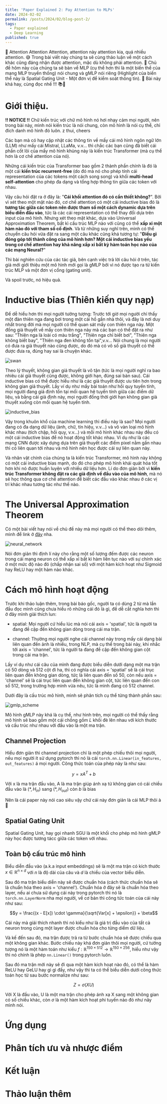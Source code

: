 ```yaml
---
title: 'Paper Explained 2: Pay Attention to MLPs'
date: 2024-02-02
permalink: /posts/2024/02/blog-post-2/
tags:
  - Paper explained
  - Deep Learning
published: true
---
```


📣 Attention Attention Attention, attention này attention kia, quá nhiều attention. 😅 Trong bài viết này chúng ta sẽ cùng thảo luận về một cách khác cũng đáng nhận được attention, mặc dù không phải attention. 🤔 Chủ đề hôm này của chúng ta sẽ bàn về MLP (cụ thể hơn thì là một biến thể của mạng MLP truyền thống) nói chung và gMLP nói riêng (Highlight của biến thể này là Spatial Gating Unit - Một đơn vị để kiểm soát thông tin). 🎯 Bài này khá hay, cùng đọc nhế !!! 📚🎉

# Giới thiệu.
**!! NOTICE !!** Chữ kiến trúc với chữ mô hình nó hơi nhạy cảm mọi người, nên trong bài này, mình nói kiến trúc là nói chung, còn mô hình là nói cụ thể, chỉ đích danh mô hình đó luôn. z thui, cheers

Các bạn mà có hay cập nhật các thông tin về mấy cái mô hình ngôn ngữ lớn (LLM) như mấy cái Mistral, LLaMa, v.v... thì chắc các bạn cũng đã biết cái phần cốt lõi của mấy mô hình khủng này là kiến trúc Transformer (mà cụ thể hơn là cơ chế attention của nó). 

Những cái kiến trúc của Transformer bao gồm 2 thành phần chính là đó là một cái **kiến trúc recurrent-free** (do đó mà nó cho phép tính cái representation của các tokens một cách song song) và khối **multi-head self-attention** cho phép đa dạng và tổng hợp thông tin giữa các token với nhau. 

Vậy câu hỏi đặt ra ở đây là: "**Cái khối attention đó có cần thiết không?**". Bởi vì xét theo một mặt nào đó, cơ chế attention có một cái inductive bias đó là **tương tác giữa các token nên được tham số một cách dynamic dựa trên biểu diễn đầu vào**, tức là các cái representation có thể thay đổi dựa trên input của mô hình. Nhưng xét theo mặt khác, dựa vào Universal Approximation Theorem, bất kì cấu trúc MLP nào với cũng có thể **xấp xỉ một hàm nào đó với tham số cố định**. Và từ những suy nghĩ trên, mình có thể chuyển câu hỏi vừa đặt ra sang một câu khác cũng khá tương tự: "**Điều gì đóng góp tới thành công của mô hình hơn? Một cái inductive bias yếu trong cơ chế attention hay khả năng xấp xỉ bất kỳ hàm toán học nào của các mạng Neural?**"

Thì bài nghiên cứu của các tác giả, bên cạnh việc trả lời câu hỏi ở trên, tác giả mới giới thiệu một mô hình mới gọi là gMLP bởi vì nó được tạo ra từ kiến trúc MLP và một đơn vị cổng (gating unit). 

Và spoil trước, nó hiệu quả.

# Inductive bias (Thiên kiến quy nạp)
Để dễ hiểu hơn thì mọi người tưởng tượng: Trước tới giờ mọi người chỉ thấy một đàn thiên nga đang bơi trong một cái hồ gần nhà thôi, và đây là nơi duy nhất trong đời mà mọi người có thể quan sát mấy con thiên nga này. Một đống giả thuyết về mấy con thiên nga này mà các bạn có thể đặt ra như sau: "Thiên nga là loài có màu trắng", "Thiên nga chỉ biết bơi", "Thiên nga không biết bay", "Thiên nga đen không tồn tại",v.v... Nói chung là mọi người có đưa ra giả thuyết nào cũng được, do đó mà có vô số giả thuyết có thể được đưa ra, đúng hay sai là chuyện khác. 

![swan](/assets/img/blog2/whitevsblack.png)

Theo lý thuyết, không gian giả thuyết là vô tận (tức là mọi người nghĩ ra bao nhiêu cái giả thuyết cũng được, không giới hạn, đúng sai bàn sau). Cái inductive bias có thể được hiểu như là các giả thuyết được ưu tiên hơn trong không gian giả thuyết. Lấy ví dụ như mấy bài toán như hồi quy tuyến tính, mọi người đang giả định tồn tại mối quan hệ tuyến tính giữa các điểm dữ liệu, và bằng cái giả định này, mọi người đồng thời giới hạn không gian giả thuyết xuống còn mối quan hệ tuyến tính. 

![inductive_bias](/assets/img/blog2/inductive_bias.png)

Vậy trong khuôn khổ của machine learning thì điều này là sao? Mọi người đang có đa dạng dữ liệu (ảnh, chữ, tín hiệu, v.v...) và vô vàn loại mô hình khác nhau (tích chập, hồi quy, v.v...) và mỗi mô hình khác nhau này đều có một cái inductive bias để nó hoạt động tốt khác nhau. Ví dụ như là các mạng CNN được xây dựng dựa trên giả thuyết các điểm pixel nằm gần nhau thì có liên quan tới nhau và mô hình nên học được cái sự liên quan này. 

Và nhân vật chính của chúng ta là kiến trúc Transformer, mô hình này không có một cái inductive bias mạnh, do đó cho phép mô hình khái quát hóa tốt hơn khi nó được huấn luyện với nhiều dữ liệu hơn. Lí do đơn giản bởi vì **kiến trúc Transformer không đặt ra các giả định về đầu vào của mô hình**, mà nó sẽ học thông qua cơ chế attention để biết các đầu vào khác nhau ở các vị trí khác nhau tương tác như thế nào.

# The Universal Approximation Theorem
Có một bài viết hay nói về chủ đề này mà mọi người có thể theo dõi thêm, mình để link ở [đây](https://medium.com/analytics-vidhya/you-dont-understand-neural-networks-until-you-understand-the-universal-approximation-theorem-85b3e7677126) nha. 

![neural_network](/assets/img/blog2/neuralnetwork.png)

Nói đơn giản thì định lí này cho rằng một số lượng đếm được các neuron trong cái mạng neuron có thể xấp xỉ bất kì hàm liên tục nào với sự chính xác ở một mức độ nào đó (chấp nhận sai số) với một hàm kích hoạt như Sigmoid hay ReLU hay một hàm  nào khác.  

# Cách mô hình hoạt động
Trước khi thảo luận thêm, trong bài báo gốc, người ta có dùng 2 từ mà lần đầu đọc mình cũng chưa hiểu rõ những cái đó là gì, để dễ cắt nghĩa hơn thì ở đây mình giải thích lun:

- spatial: Mọi người cứ hiểu lúc mà nói cái axis = 'spatial', tức là người ta đang đề cập đến không gian dòng trong cái ma trận.

- channel: Thường mọi người nghe cái channel này trong mấy cái dạng bài liên quan đến ảnh là nhiều, trong NLP, mà cụ thể trong bài này, khi nhắc tới axis = 'channel', tức là người ta đang đề cập đến không gian cột trong cái ma trận.

Lấy ví dụ như cái câu của mình đang được biểu diễn dưới dạng một ma trận có 50 dòng và 512 cột đi ha, thì có nghĩa cái axis = 'spatial' sẽ là cái trục liên quan đến không gian dòng, tức là liên quan đến số 50, còn nếu axis = 'channel' sẽ là cái trục liên quan đến không gian cột, tức liên quan đến con số 512, trong trường hợp mình vừa nêu, tức là mình đang có 512 channel.

Dưới đây là cấu trúc mô hình, mình sẽ phân tích cụ thể từng thành phần sau:


![gmlp_scheme](/assets/img/blog2/gmlp.png)

Mô hình gMLP này khá là cụ thể, như hình trên, mọi người có thể thấy rằng mô hình sẽ bao gồm một cái chồng gồm $L$ khối đè lên nhau với kích thước và cấu trúc như nhau với đầu vào là một ma trận. 

## Channel Projection
Hiểu đơn giản thì channel projection chỉ là một phép chiếu thôi mọi người, nếu mọi người ít sử dụng pytorch thì nó là cái `torch.nn.Linear(in_features, out_features)` á mọi người. Công thức toán của phép này là như sau:

$$y = xA^T + b$$

Với x là ma trận đầu vào, A là ma trận giúp ánh xạ từ không gian có cái chiều đầu vào là $(*, H_{in}) \text{ sang } (*, H_{out} )$
còn $b$ là bias

Nên là cái paper này nói cao siêu vậy chứ cái này đơn giản là cái MLP thôi à 🥹

## Spatial Gating Unit
Spatial Gating Unit, hay gọi nhanh SGU là một khối cho phép mô hình gMLP này học được tương tácc giữa các token với nhau. 

## Toàn bộ cấu trúc mô hình

Biểu diễn đầu vào (a.k.a input embeddings) sẽ là một ma trận có kích thước  $x \in \mathbb{R}^{n \times d}$ với $n$ là độ dài của câu và $d$ là chiều của vector biểu diễn. 

Sau đó ma trận biểu diễn này sẽ được chuẩn hóa (cách thức chuẩn hóa sẽ là chuẩn hóa theo axis = 'channel'). Chuẩn hóa ở đây sẽ là chuẩn hóa theo layer, nếu ai chưa sử dụng cái này trong pytorch thì nó là `torch.nn.LayerNorm` nha mọi người, về cơ bản thì công tức toán của cái này như sau:

$$y = \frac{(x - E[x]) \cdot \gamma}{\sqrt{Var[x] + \epsilon}} + \beta$$

Cái này mà giải thích nhanh thì nó kiểu như là giá trị đầu vào của tất cả neuron trong cùng một layer được chuẩn hóa cho từng diểm dữ liệu.

Và kế đến sau đó, ma trận được trả ra từ bước chuẩn hóa sẽ được chiếu qua một không gian khác. Bước chiếu này khá đơn giản thôi mọi người, cứ tưởng tượng nó là một hàm toán như kiểu $f: \mathbb{R}^{150 \times 512} \rightarrow \mathbb{R}^{150 \times 256}$, hiểu như vậy thì nó chính là phép `nn.Linear()` trong pytorch luôn. 

Sau đó ma trận mới này sẽ đi qua một hàm kích hoạt nào đó, có thể là hàm ReLU hay GeLU hay gì gì đấy, như vậy thì ta có thể biểu diễn dưới công thức toán học từ sau bước normalize như sau:

$$
Z = \sigma(XU)
$$

Với X là đầu vào, U là một ma trận cho phép ánh xạ X sang một không gian có số chiều khác, còn $\sigma$ là một hàm kích hoạt phi tuyến nào đó như nãy mình nói.  

# Ứng dụng

# Phân tích ưu và nhược điểm

# Kết luận

# Thảo luận thêm
